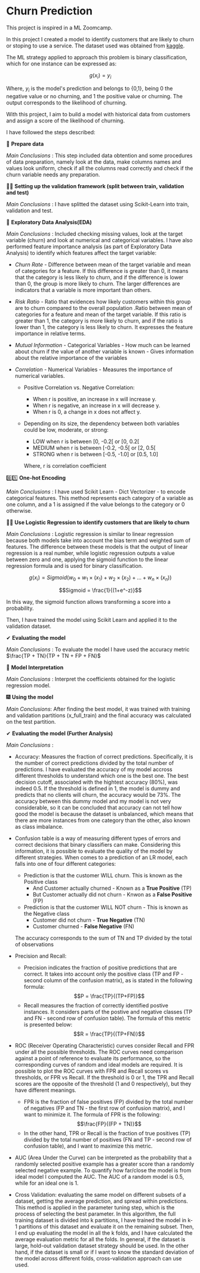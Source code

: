 # Churn Prediction

This project is inspired in a ML Zoomcamp.

In this project I created a model to identify customers that are likely to churn or stoping to use a service. The dataset used was obtained from [kaggle](https://www.kaggle.com/datasets/blastchar/telco-customer-churn).

The ML strategy applied to approach this problem is binary classification, which for one instance can be expressed as:

$$g(x_i)=y_i$$

Where, $y_i$ is the model's prediction and belongs to {0,1}, being 0 the negative value or no churning, and 1 the positive value or churning. The output corresponds to the likelihood of churning.

With this project, I aim to build a model with historical data from customers and assign a score of the likelihood of churning.

I have followed the steps described:

👀 **Prepare data**

*Main Conclusions* : This step included data obtention and some procedures of data preparation, namely look at the data, make columns names and values look uniform, check if all the columns read correctly and check if the churn variable needs any preparation.


🐱‍👤 **Setting up the validation framework (split between train, validation and test)**

*Main Conclusions* : I have splitted the dataset using Scikit-Learn into train, validation and test.


🌲 **Exploratory Data Analysis(EDA)**

*Main Conclusions* : Included checking missing values, look at the target variable (churn) and look at numerical and categorical variables. I have also performed feature importance analysis (as part of Exploratory Data Analysis) to identify which features affect the target variable:

* *Churn Rate* - Difference between mean of the target variable and mean of categories for a feature. If this difference is greater than 0, it means that the category is less likely to churn, and if the difference is lower than 0, the group is more likely to churn. The larger differences are indicators that a variable is more important than others.

* *Risk Ratio* - Ratio that evidences how likely customers within this group are to churn compared to the overall population .Ratio between mean of categories for a feature and mean of the target variable. If this ratio is greater than 1, the category is more likely to churn, and if the ratio is lower than 1, the category is less likely to churn. It expresses the feature importance in relative terms.

* *Mutual Information* - Categorical Variables - How much can be learned about churn if the value of another variable is known - Gives information about the relative importance of the variables

* *Correlation* - Numerical Variables - Measures the importance of numerical variables.
    - Positive Correlation vs. Negative Correlation: 
        - When r is positive, an increase in x will increase y.
        - When r is negative, an increase in x will decrease y.
        - When r is 0, a change in x does not affect y.
    - Depending on its size, the dependency between both variables could be low, moderate, or strong:
        - LOW when r is between [0, -0.2[ or [0, 0.2[
        - MEDIUM when r is between [-0.2, -0.5[ or [2, 0.5[
        - STRONG when r is between [-0.5, -1.0] or [0.5, 1.0]

        Where, r is correlation coefficient


 0️⃣1️⃣ **One-hot Encoding**

*Main Conclusions* : I have used Scikit Learn - Dict Vectorizer - to encode categorical features. This method represents each category of a variable as one column, and a 1 is assigned if the value belongs to the category or 0 otherwise.


 👩‍💻 **Use Logistic Regression to identify customers that are likely to churn**

*Main Conclusions* : Logistic regression is similar to linear regression because both models take into account the bias term and weighted sum of features. The difference between these models is that the output of linear regression is a real number, while logistic regression outputs a value between zero and one, applying the sigmoid function to the linear regression formula and is used for binary classification.

$$g(x_i)=Sigmoid(w_0+w_1\times(x_1)+w_2\times(x_2)+...+w_n\times(x_n))$$ 

$$Sigmoid = \frac{1}{(1+e^-z)}$$ 

In this way, the sigmoid function allows transforming a score into a probability.

Then, I have trained the model using Scikit Learn and applied it to the validation dataset.


✔ **Evaluating the model** 

 *Main Conclusions* : To evaluate the model I have used the accuracy metric $\frac{TP + TN}{TP + TN + FP + FN}$


🔎 **Model Interpretation**

*Main Conclusions* : Interpret the coefficients obtained for the logistic regression model.


🎆 **Using the model**

*Main Conclusions*: After finding the best model, it was trained with training and validation partitions (x_full_train) and the final accuracy was calculated on the test partition.


✔ **Evaluating the model (Further Analysis)**

 *Main Conclusions* : 
 * Accuracy: Measures the fraction of correct predictions. Specifically, it is the number of correct predictions divided by the total number of predictions. I have evaluated the accuracy of my model accross different thresholds to understand which one is the best one. The best decision cutoff, associated with the hightest accuracy (80%), was indeed 0.5. If the threshold is defined in 1, the model is dummy and predicts that no clients will churn, the accuracy would be 73%. The accuracy between this dummy model and my model is not very considerable, so it can be concluded that accuracy can not tell how good the model is because the dataset is unbalanced, which means that there are more instances from one category than the other, also known as class imbalance.
 
 * Confusion table is a way of measuring different types of errors and correct decisions that binary classifiers can make. Considering this information, it is possible to evaluate the quality of the model by different strategies. When comes to a prediction of an LR model, each falls into one of four different categories:
    * Prediction is that the customer WILL churn. This is known as the Positive class
        * And Customer actually churned - Known as a **True Positive** (TP)
        * But Customer actually did not churn - Knwon as a **False Positive** (FP)
    * Prediction is that the customer WILL NOT churn - This is known as the Negative class
        * Customer did not churn - **True Negative** (TN)
        * Customer churned - **False Negative** (FN)
    
    The accuracy corresponds to the sum of TN and TP divided by the total of observations

* Precision and Recall:
    * Precision indicates the fraction of positive predictions that are correct. It takes into account only the positive class (TP and FP - second column of the confusion matrix), as is stated in the following formula:
    $$P = \frac{TP}{(TP+FP)}$$
    * Recall measures the fraction of correctly identified postive instances. It considers parts of the postive and negative classes (TP and FN - second row of confusion table). The formula of this metric is presented below:
    $$R = \frac{TP}{(TP+FN)}$$

    
 * ROC (Receiver Operating Characteristic) curves consider Recall and FPR under all the possible thresholds.  The ROC curves need comparison against a point of reference to evaluate its performance, so the corresponding curves of random and ideal models are required. It is possible to plot the ROC curves with FPR and Recall scores vs thresholds, or FPR vs Recall. If the threshold is 0 or 1, the TPR and Recall scores are the opposite of the threshold (1 and 0 respectively), but they have different meanings.
    * FPR is the fraction of false positives (FP) divided by the total number of negatives (FP and TN - the first row of confusion matrix), and I want to minimize it. The formula of FPR is the following:
        $$\frac{FP}{(FP + TN)}$$
    * In the other hand, TPR or Recall is the fraction of true positives (TP) divided by the total number of positives (FN and TP - second row of confusion table), and I want to maximize this metric. 

* AUC (Area Under the Curve) can be interpreted as the probability that a randomly selected positive example has a greater score than a randomly selected negative example. To quantify how far/close the model is from ideal model I computed the AUC. The AUC of a random model is 0.5, while for an ideal one is 1.

 * Cross Validation: evaluating the same model on different subsets of a dataset, getting the average prediction, and spread within predictions. This method is applied in the parameter tuning step, which is the process of selecting the best parameter. In this algorithm, the full training dataset is divided into k partitions, I have trained the model in k-1 partitions of this dataset and evaluate it on the remaining subset. Then, I end up evaluating the model in all the k folds, and I have calculated the average evaluation metric for all the folds. In general, if the dataset is large, hold-out validation dataset strategy should be used. In the other hand, if the dataset is small or if I want to know the standard deviation of the model across different folds, cross-validation approach can use used.




